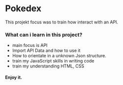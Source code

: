 <h1>Pokedex</h1>

This projekt focus was to train how interact with an API.

<h3>What can i learn in this project?</h3>

+ main focus is API
+ Import API Data and how to use it 
+ How to orientate in a unknown Json structure.
+ train my JavaScript skills in writing code
+ train my understanding HTML, CSS

<h4>Enjoy it.</h4>

